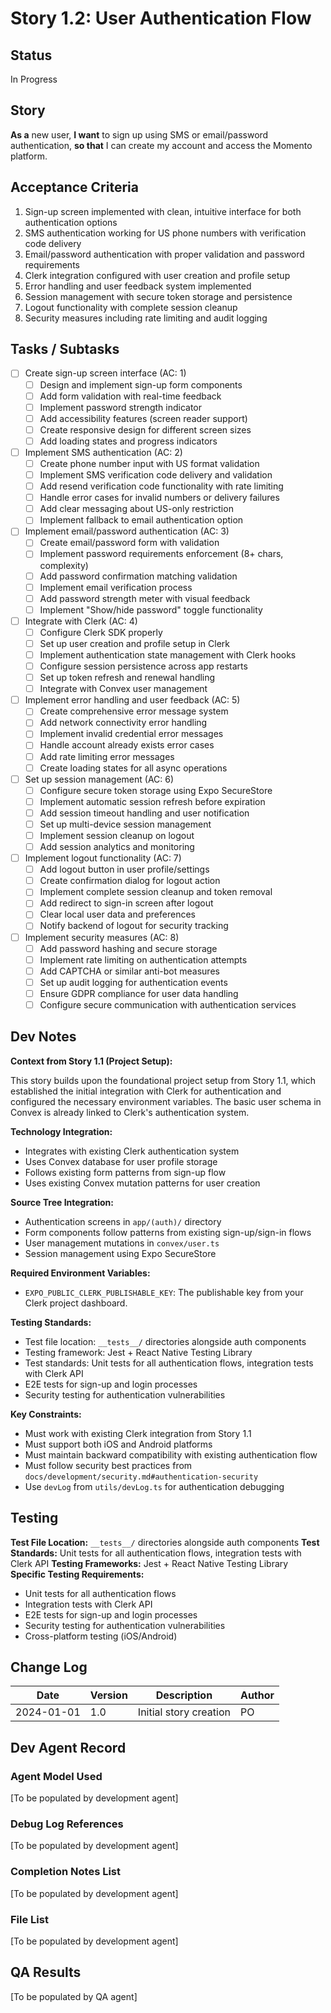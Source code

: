# Story 1.2: User Authentication Flow

## Status

In Progress

## Story

**As a** new user,
**I want** to sign up using SMS or email/password authentication,
**so that** I can create my account and access the Momento platform.

## Acceptance Criteria

1. Sign-up screen implemented with clean, intuitive interface for both authentication options
2. SMS authentication working for US phone numbers with verification code delivery
3. Email/password authentication with proper validation and password requirements
4. Clerk integration configured with user creation and profile setup
5. Error handling and user feedback system implemented
6. Session management with secure token storage and persistence
7. Logout functionality with complete session cleanup
8. Security measures including rate limiting and audit logging

## Tasks / Subtasks

- [ ] Create sign-up screen interface (AC: 1)
  - [ ] Design and implement sign-up form components
  - [ ] Add form validation with real-time feedback
  - [ ] Implement password strength indicator
  - [ ] Add accessibility features (screen reader support)
  - [ ] Create responsive design for different screen sizes
  - [ ] Add loading states and progress indicators
- [ ] Implement SMS authentication (AC: 2)
  - [ ] Create phone number input with US format validation
  - [ ] Implement SMS verification code delivery and validation
  - [ ] Add resend verification code functionality with rate limiting
  - [ ] Handle error cases for invalid numbers or delivery failures
  - [ ] Add clear messaging about US-only restriction
  - [ ] Implement fallback to email authentication option
- [ ] Implement email/password authentication (AC: 3)
  - [ ] Create email/password form with validation
  - [ ] Implement password requirements enforcement (8+ chars, complexity)
  - [ ] Add password confirmation matching validation
  - [ ] Implement email verification process
  - [ ] Add password strength meter with visual feedback
  - [ ] Implement "Show/hide password" toggle functionality
- [ ] Integrate with Clerk (AC: 4)
  - [ ] Configure Clerk SDK properly
  - [ ] Set up user creation and profile setup in Clerk
  - [ ] Implement authentication state management with Clerk hooks
  - [ ] Configure session persistence across app restarts
  - [ ] Set up token refresh and renewal handling
  - [ ] Integrate with Convex user management
- [ ] Implement error handling and user feedback (AC: 5)
  - [ ] Create comprehensive error message system
  - [ ] Add network connectivity error handling
  - [ ] Implement invalid credential error messages
  - [ ] Handle account already exists error cases
  - [ ] Add rate limiting error messages
  - [ ] Create loading states for all async operations
- [ ] Set up session management (AC: 6)
  - [ ] Configure secure token storage using Expo SecureStore
  - [ ] Implement automatic session refresh before expiration
  - [ ] Add session timeout handling and user notification
  - [ ] Set up multi-device session management
  - [ ] Implement session cleanup on logout
  - [ ] Add session analytics and monitoring
- [ ] Implement logout functionality (AC: 7)
  - [ ] Add logout button in user profile/settings
  - [ ] Create confirmation dialog for logout action
  - [ ] Implement complete session cleanup and token removal
  - [ ] Add redirect to sign-in screen after logout
  - [ ] Clear local user data and preferences
  - [ ] Notify backend of logout for security tracking
- [ ] Implement security measures (AC: 8)
  - [ ] Add password hashing and secure storage
  - [ ] Implement rate limiting on authentication attempts
  - [ ] Add CAPTCHA or similar anti-bot measures
  - [ ] Set up audit logging for authentication events
  - [ ] Ensure GDPR compliance for user data handling
  - [ ] Configure secure communication with authentication services

## Dev Notes

**Context from Story 1.1 (Project Setup):**

This story builds upon the foundational project setup from Story 1.1, which established the initial integration with Clerk for authentication and configured the necessary environment variables. The basic user schema in Convex is already linked to Clerk's authentication system.

**Technology Integration:**

- Integrates with existing Clerk authentication system
- Uses Convex database for user profile storage
- Follows existing form patterns from sign-up flow
- Uses existing Convex mutation patterns for user creation

**Source Tree Integration:**

- Authentication screens in `app/(auth)/` directory
- Form components follow patterns from existing sign-up/sign-in flows
- User management mutations in `convex/user.ts`
- Session management using Expo SecureStore

**Required Environment Variables:**

- `EXPO_PUBLIC_CLERK_PUBLISHABLE_KEY`: The publishable key from your Clerk project dashboard.

**Testing Standards:**

- Test file location: `__tests__/` directories alongside auth components
- Testing framework: Jest + React Native Testing Library
- Test standards: Unit tests for all authentication flows, integration tests with Clerk API
- E2E tests for sign-up and login processes
- Security testing for authentication vulnerabilities

**Key Constraints:**

- Must work with existing Clerk integration from Story 1.1
- Must support both iOS and Android platforms
- Must maintain backward compatibility with existing authentication flow
- Must follow security best practices from `docs/development/security.md#authentication-security`
- Use `devLog` from `utils/devLog.ts` for authentication debugging

## Testing

**Test File Location:** `__tests__/` directories alongside auth components
**Test Standards:** Unit tests for all authentication flows, integration tests with Clerk API
**Testing Frameworks:** Jest + React Native Testing Library
**Specific Testing Requirements:**

- Unit tests for all authentication flows
- Integration tests with Clerk API
- E2E tests for sign-up and login processes
- Security testing for authentication vulnerabilities
- Cross-platform testing (iOS/Android)

## Change Log

| Date       | Version | Description            | Author |
| ---------- | ------- | ---------------------- | ------ |
| 2024-01-01 | 1.0     | Initial story creation | PO     |

## Dev Agent Record

### Agent Model Used

[To be populated by development agent]

### Debug Log References

[To be populated by development agent]

### Completion Notes List

[To be populated by development agent]

### File List

[To be populated by development agent]

## QA Results

[To be populated by QA agent]
